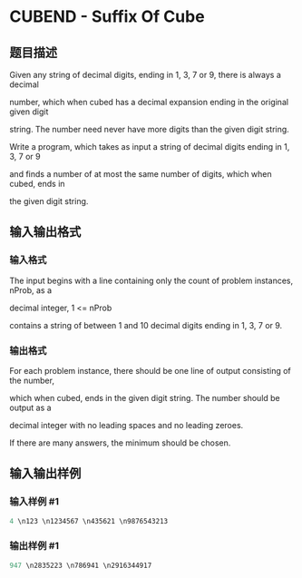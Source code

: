 # CUBEND - Suffix Of Cube

## 题目描述

Given any string of decimal digits, ending in 1, 3, 7 or 9, there is always a decimal

number, which when cubed has a decimal expansion ending in the original given digit

string. The number need never have more digits than the given digit string.

Write a program, which takes as input a string of decimal digits ending in 1, 3, 7 or 9

and finds a number of at most the same number of digits, which when cubed, ends in

the given digit string.

## 输入输出格式

### 输入格式

The input begins with a line containing only the count of problem instances, nProb, as a

decimal integer, 1 <= nProb 

contains a string of between 1 and 10 decimal digits ending in 1, 3, 7 or 9.

### 输出格式

For each problem instance, there should be one line of output consisting of the number,

which when cubed, ends in the given digit string. The number should be output as a

decimal integer with no leading spaces and no leading zeroes.

If there are many answers, the minimum should be chosen.

## 输入输出样例

### 输入样例 #1

```cpp
4 \n123 \n1234567 \n435621 \n9876543213
```


### 输出样例 #1

```cpp
947 \n2835223 \n786941 \n2916344917
```


